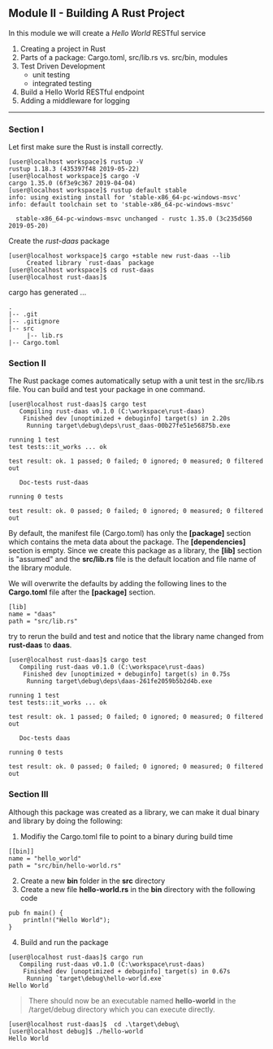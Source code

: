 ## Module II - Building A Rust Project

In this module we will create a _Hello World_ RESTful service
1. Creating a project in Rust
2. Parts of a package: Cargo.toml, src/lib.rs vs. src/bin, modules
3. Test Driven Development
   - unit testing
   - integrated testing
4. Build a Hello World RESTful endpoint
5. Adding a middleware for logging

---

### Section I
Let first make sure the Rust is install correctly.

```
[user@localhost workspace]$ rustup -V
rustup 1.18.3 (435397f48 2019-05-22)
[user@localhost workspace]$ cargo -V
cargo 1.35.0 (6f3e9c367 2019-04-04)
[user@localhost workspace]$ rustup default stable
info: using existing install for 'stable-x86_64-pc-windows-msvc'
info: default toolchain set to 'stable-x86_64-pc-windows-msvc'

  stable-x86_64-pc-windows-msvc unchanged - rustc 1.35.0 (3c235d560 2019-05-20)

```

Create the _rust-daas_ package

```
[user@localhost workspace]$ cargo +stable new rust-daas --lib
     Created library `rust-daas` package
[user@localhost workspace]$ cd rust-daas
[user@localhost rust-daas]$ 
```

cargo has generated ...
```
.
|-- .git
|-- .gitignore
|-- src
     |-- lib.rs
|-- Cargo.toml  
```

### Section II
The Rust package comes automatically setup with a unit test in the src/lib.rs file. You can build and test your package in one command.

```
[user@localhost rust-daas]$ cargo test
   Compiling rust-daas v0.1.0 (C:\workspace\rust-daas)
    Finished dev [unoptimized + debuginfo] target(s) in 2.20s
     Running target\debug\deps\rust_daas-00b27fe51e56875b.exe

running 1 test
test tests::it_works ... ok

test result: ok. 1 passed; 0 failed; 0 ignored; 0 measured; 0 filtered out

   Doc-tests rust-daas

running 0 tests

test result: ok. 0 passed; 0 failed; 0 ignored; 0 measured; 0 filtered out
```

By default, the manifest file (Cargo.toml) has only the __[package]__ section which contains the meta data about the package. The __[dependencies]__ section is empty. Since we create this package as a library, the __[lib]__ section is "assumed" and the __src/lib.rs__ file is the default location and file name of the library module.

We will overwrite the defaults by adding the following lines to the __Cargo.toml__ file after the __[package]__ section.

```
[lib]
name = "daas"
path = "src/lib.rs"
```

try to rerun the build and test and notice that the library name changed from **rust-daas** to **daas**.

```
[user@localhost rust-daas]$ cargo test
   Compiling rust-daas v0.1.0 (C:\workspace\rust-daas)
    Finished dev [unoptimized + debuginfo] target(s) in 0.75s
     Running target\debug\deps\daas-261fe2059b5b2d4b.exe

running 1 test
test tests::it_works ... ok

test result: ok. 1 passed; 0 failed; 0 ignored; 0 measured; 0 filtered out

   Doc-tests daas

running 0 tests

test result: ok. 0 passed; 0 failed; 0 ignored; 0 measured; 0 filtered out
```

### Section III

Although this package was created as a library, we can make it dual binary and library by doing the following:

1. Modifiy the Cargo.toml file to point to a binary during build time

```
[[bin]]
name = "hello_world"
path = "src/bin/hello-world.rs"
```

2. Create a new **bin** folder in the __src__ directory
3. Create a new file **hello-world.rs** in the __bin__ directory with the following code

```
pub fn main() {
    println!("Hello World");
}
```

4. Build and run the package 

```
[user@localhost rust-daas]$ cargo run
   Compiling rust-daas v0.1.0 (C:\workspace\rust-daas)
    Finished dev [unoptimized + debuginfo] target(s) in 0.67s
     Running `target\debug\hello-world.exe`
Hello World
```

> There should now be an executable named **hello-world** in the /target/debug directory which you can execute directly.

```
[user@localhost rust-daas]$  cd .\target\debug\
[user@localhost debug]$ ./hello-world
Hello World
```